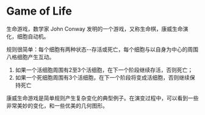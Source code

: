 # Game of Life

生命游戏，数学家 John Conway 发明的一个游戏，又称生命棋，康威生命演化，细胞自动机。

规则很简单：每个细胞有两种状态--存活或死亡，每个细胞与以自身为中心的周围八格细胞产生互动。

1. 如果一个活细胞周围有2至3个活细胞，在下一个阶段继续存活，否则死亡；
2. 如果一个死细胞周围有3个活细胞，在下一个阶段将变成活细胞，否则继续保持死亡

康威生命游戏是简单规则产生复杂变化的典型例子。在演变过程中，可以看到一些非常美妙的变化，和一些优美的几何图形。

